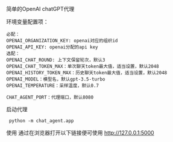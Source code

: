 简单的OpenAI chatGPT代理

环境变量配置项：
```
必配：
OPENAI_ORGANIZATION_KEY: openai对应的组织id
OPENAI_API_KEY: openai分配的api key
选配：
OPENAI_CHAT_ROUND: 上下文保留轮次，默认3
OPENAI_CHAT_TOKEN_MAX：单次聊天token最大值，适当设置，默认2048
OPENAI_HISTORY_TOKEN_MAX：历史聊天token最大值，适当设置，默认2048
OPENAI_MODEL：模型名，默认gpt-3.5-turbo
OPENAI_TEMPERATURE：采样温度，默认0.7

CHAT_AGENT_PORT：代理端口，默认8080
```

启动代理
```
 python -m chat_agent.app
```

使用
通过在浏览器打开以下链接便可使用
 http://127.0.0.1:5000
